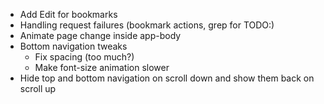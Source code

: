 * Add Edit for bookmarks
* Handling request failures (bookmark actions, grep for TODO:)
* Animate page change inside app-body
* Bottom navigation tweaks
  * Fix spacing (too much?)
  * Make font-size animation slower
* Hide top and bottom navigation on scroll down and show them back on scroll up
